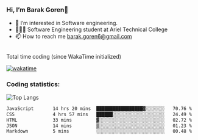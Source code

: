 ###  Hi, I’m Barak Goren👋
- 👀 I’m interested in Software engineering.
- 👨🏼‍🎓 Software Engineering student at Ariel Technical College
- 📫 How to reach me barak.goren6@gmail.com
##
Total time coding (since WakaTime initialized)

[![wakatime](https://wakatime.com/badge/user/5cc5ec80-a806-4ca2-a704-db29274e48cd.svg)](https://wakatime.com/@5cc5ec80-a806-4ca2-a704-db29274e48cd)

   
### Coding statistics:

![Top Langs](https://github-readme-stats.vercel.app/api/top-langs/?username=barakgoren&layout=compact&langs_count=30&exclude_repo=ML_learning&line_height=25)


<!--START_SECTION:waka-->

```txt
JavaScript       14 hrs 20 mins  █████████████████▓░░░░░░░   70.76 %
CSS              4 hrs 57 mins   ██████░░░░░░░░░░░░░░░░░░░   24.49 %
HTML             33 mins         ▓░░░░░░░░░░░░░░░░░░░░░░░░   02.72 %
JSON             14 mins         ▒░░░░░░░░░░░░░░░░░░░░░░░░   01.23 %
Markdown         5 mins          ░░░░░░░░░░░░░░░░░░░░░░░░░   00.48 %
```

<!--END_SECTION:waka-->

<!---
barakgoren/barakgoren is a ✨ special ✨ repository because its `README.md` (this file) appears on your GitHub profile.
You can click the Preview link to take a look at your changes.
--->
